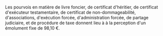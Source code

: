 Les pourvois en matière de livre foncier, de certificat d'héritier, de certificat d'exécuteur testamentaire, de certificat de non-dommageabilité, d'associations, d'exécution forcée, d'administration forcée, de partage judiciaire, et de procédure de taxe donnent lieu à à la perception d'un émolument fixe de 98,10 €.

